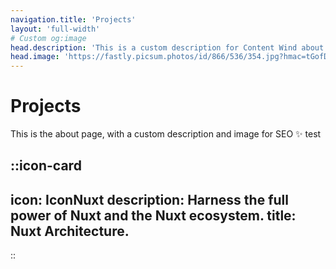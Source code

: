```yaml
---
navigation.title: 'Projects'
layout: 'full-width'
# Custom og:image
head.description: 'This is a custom description for Content Wind about page.'
head.image: 'https://fastly.picsum.photos/id/866/536/354.jpg?hmac=tGofDTV7tl2rprappPzKFiZ9vDh5MKj39oa2D--gqhA'
---
```


# Projects

This is the about page, with a custom description and image for SEO :sparkles:
test

::icon-card
---
icon: IconNuxt
description: Harness the full power of Nuxt and the Nuxt ecosystem.
title: Nuxt Architecture.
---
::
